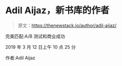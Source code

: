 # Adil Aijaz，新书库的作者

> 原文：<https://thenewstack.io/author/adil-aijaz/>

完美匹配:A/B 测试和商业成功

2019 年 3 月 12 日上午 10 点 25 分

作者:Adil Aijaz